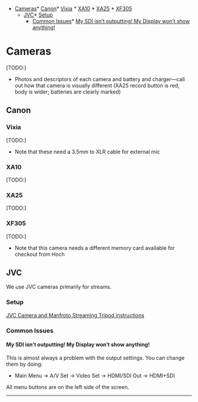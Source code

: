*   [Cameras](h.1tcdkup64r9g)*   [Canon](h.1tcdkup64r9g#canon)*   [Vixia](h.1tcdkup64r9g#vixia)
        *   [XA10](h.1tcdkup64r9g#xa10)
        *   [XA25](h.1tcdkup64r9g#xa25)
        *   [XF305](h.1tcdkup64r9g#xf305)
    *   [JVC](h.1tcdkup64r9g#jvc)*   [Setup](h.1tcdkup64r9g#setup)
        *   [Common Issues](h.1tcdkup64r9g#common-issues)*   [My SDI isn’t outputting! My Display won’t show anything!](h.1tcdkup64r9g#my-sdi-isnt-outputting-my-display-wont-show-anything)

Cameras
=======

\[TODO:\]

*   Photos and descriptors of each camera and battery and charger—call out how that camera is visually different (XA25 record button is red, body is wider; batteries are clearly marked)

Canon
-----

### Vixia

\[TODO:\]

*   Note that these need a 3.5mm to XLR cable for external mic

### XA10

\[TODO:\]

### XA25

\[TODO:\]

### XF305

\[TODO:\]

*   Note that this camera needs a different memory card available for checkout from Hoch

JVC
---

We use JVC cameras primarily for streams.

### Setup

[JVC Camera and Manfroto Streaming Tripod instructions](https://www.google.com/url?q=https://docs.google.com/document/d/1tEeGrExoEoM0UwCHkSWTLOjBPLeZc--sqhEDyHGrvYc/edit?usp%3Dsharing&sa=D&source=editors&ust=1646863017217987&usg=AOvVaw0ePUPI6GpzUsip8WQPjrKd)

### Common Issues

#### My SDI isn’t outputting! My Display won’t show anything!

This is almost always a problem with the output settings. You can change them by doing:

*   Main Menu -> A/V Set \-> Video Set \-> HDMI/SDI Out \-> HDMI+SDI

All menu buttons are on the left side of the screen.

* * *
